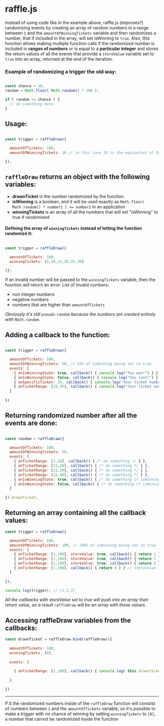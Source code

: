 # raffle.js

Instead of using code like in the example above, raffle.js (improves?) randomizing events by creating an array of random numbers in a range between `1` and the `amountOfWinningTickets` variable and then randomizes a number, that if included in the array, will set isWinning to `true`. Also, this function allows making multiple function calls if the randomized number is included in **ranges of numbers** or is equal to a **particular integer** and stores the return values of all the events that provide a `storeValue` variable set to `true` into an array, returned at the end of the iteration.

### Example of randomizing a trigger the old way:
```js

const chance = 20,
random = Math.floor( Math.random() * 100 );

if ( random <= chance ) {
  // do something here
}

```

## Usage:
```js

const trigger = raffleDraw({

  amountOfTickets: 100,
  amountOfWinningTickets: 10 // in this case 10 is the equivalent of 10%

});

```

## `raffleDraw` returns an object with the following variables:
* **drawnTicket** is the number randomized by the function
* **isWinning** is a boolean, and it will be used exactly as `Math.floor( Math.random() * number1 ) <= number2` in an application
* **winningTickets** is an array of all the numbers that will set "isWinning" to true if randomized

#### Defining the array of `winningTickets` instead of letting the function randomize it:
```js

const trigger = raffleDraw({

  amountOfTickets: 100,
  winningTickets: [5,10,15,20,25,30]

)};

```

If an invalid number will be passed to the `winningTickets` variable, then the function will return an error.
List of invalid numbers:
- non integer numbers
- negative numbers
- numbers that are higher than `amountOfTickets`

*Obviously it's still `pseudo-random` because the numbers are created entirely with `Math.random`.*

## Adding a callback to the function:
```js

const trigger = raffleDraw({

  amountOfTickets: 100,
  amountOfWinningTickets: 50, // 50% of isWinning being set to true
  events: [
    { onIsWinningState: true, callback() { console.log("You won!") } }, // triggers if onIsWinningState is equal to the isWinning variable
    { onIsWinningState: false, callback() { console.log("You lost!") } },
    { onSpecificTicket: 25, callback() { console.log("Your ticket number is 25!") } }, // triggers exclusively if the drawnTicket variable is equal to the onSpecificTicket variable
    { onTicketRange: [25,35], callback() { console.log("Your ticket number is between 25 and 35!") } } // the number range includes the two numbers used to define it
  ]
  
})

```

## Returning randomized number after all the events are done:
```js

const random = raffleDraw({

  amountOfTickets: 100,
  amountOfWinningTickets: 50,
  events: [
    { onTicketRange: [1,10], callback() { /* do something */ } },
    { onTicketRange: [11,20], callback() { /* do something */ } },
    { onTicketRange: [21,30], callback() { /* do something */ } },
    { onTicketRange: [31,40], callback() { /* do something */ } },
    { onIsWinningState: true, callback() { /* do something if isWinning is true */ } },
    { onIsWinningState: false, callback() { /* do something if isWinning is false */ } }
  ]
  
}).drawnTicket;

```

## Returning an array containing all the callback values:
```js
const trigger = raffleDraw({

  amountOfTickets: 100,
  amountOfWinningTickets: 100, // 100% of isWinning being set to true
  events: [
    { onTicketRange: [1,100], storeValue: true, callback() { return 1 } }, // in this case, onTicketRange: [1,100] allows any randomized number to trigger the callback
    { onTicketRange: [1,100], storeValue: true, callback() { return 2 } },
    { onTicketRange: [1,100], storeValue: true, callback() { return 3 } },
    { onTicketRange: [1,100], callback() { return 4 } } // storeValue is not defined and as a result, "4" won't be pushed into the array.
  ]
  
});

console.log(trigger); // [1,2,3]

```
*All the callbacks with storeValue set to true will push into an array their return value, as a result `raffleDraw` will be an array with these values.*

## Accessing raffleDraw variables from the callbacks:
```js
const drawnTicket = raffleDraw.bind(raffleDraw)({
  
  amountOfTickets: 100,
  winningTickets: [0],
  
  events: [
  
    { onTicketRange: [1,100], callback() { console.log( this.drawnTicket, this.isWinning, this.winningTickets ) } } // a number from 1 to 100, false, [0]
  
  ]
  
})
```

---
P.S the randomized numbers inside of the `raffleDraw` function will constist of numbers between `1` and the `amountOfTickets` variable, so it's possible to make a trigger with no chance of winning by setting `winningTickets` to `[0]`, a number that cannot be randomized inside the function
